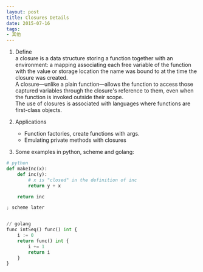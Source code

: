 ```yaml
---
layout: post
title: Closures Details
date: 2015-07-16
tags: 
- 其他
---
```



1. Define  
 a closure is a data structure storing a function together with an environment: a mapping associating each free variable of the function with the value or storage location the name was bound to at the time the closure was created.   
A closure—unlike a plain function—allows the function to access those captured variables through the closure's reference to them, even when the function is invoked outside their scope.  
The use of closures is associated with languages where functions are first-class objects.


2. Applications
    - Function factories, create functions with args.
    - Emulating private methods with closures


3. Some examples in python, scheme and golang:  

``` python
# python
def makeInc(x):
    def inc(y):
        # x is "closed" in the definition of inc
        return y + x

    return inc
```

``` python
; scheme later
```

``` python

// golang
func intSeq() func() int {
    i := 0
    return func() int {
        i += 1
        return i
    }
}
```
